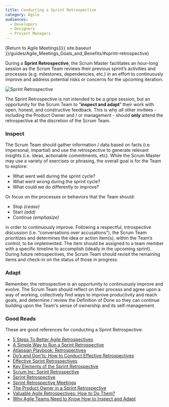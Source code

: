 ```yaml
---
title: Conducting a Sprint Retrospective
category: Agile
audiences:
  - Developers
  - Designers
  - Project Managers
---
```


[Return to Agile Meetings]({{ site.baseurl }}/guides/Agile_Meetings_Goals_and_Benefits/#sprint-retrospective)

During a **Sprint Retrospective**, the Scrum Master facilitates an hour-long session as the Scrum Team reviews their previous sprint’s activities and processes (e.g. milestones, dependencies, etc.) in an effort to continuously improve and address potential risks or concerns for the upcoming iteration.

<img src="{{ site.baseurl }}/assets/img/guides/Ken_Rubin_Sprint_Retrospective.png"
  alt="Sprint Retrospective"
  class="guide-image guide-image-half">  

The Sprint Retrospective is not intended to be a gripe session, but an opportunity for the Scrum Team to “**inspect and adapt**” their work with open, honest, and constructive feedback. This is why *all* other invitees - including the Product Owner and / or management - should **only** attend the retrospective at the discretion of the Scrum Team.

### Inspect
The Scrum Team should gather information / data based on facts (i.e. impersonal, impartial) and use the retrospective to generate relevant insights (i.e. ideas, actionable commitments, etc). While the Scrum Master may use a variety of exercises or phrasing, the overall goal is for the Team to explore:
* What went well during the sprint cycle?
* What went wrong during the sprint cycle?
* What could we do differently to improve?

Or focus on the processes or behaviors that the Team should:
* Stop _(cease)_
* Start _(add)_
* Continue _(emphasize)_

in order to continuously improve. Following a respectful, introspective discussion (i.e. “conversations over accusations”), the Scrum Team prioritizes and determines the idea or action item(s), within the Team’s control, to be implemented. The item should be assigned to a team member with a specific timeline to accomplish (ideally in the upcoming sprint). During future retrospectives, the Scrum Team should revisit the remaining items and check-in on the status of those in progress.

### Adapt
Remember, the retrospective is an opportunity to continuously improve and evolve. The Scrum Team should reflect on their process and agree upon a way of working, collectively find ways to improve productivity and reach goals, and determine / review the Definition of Done so they can continue building upon the Team's sense of ownership and its self-management.

### Good Reads
These are good references for conducting a Sprint Retrospective:
* [5 Steps To Better Agile Retrospectives](https://blog.trello.com/the-5-steps-to-better-team-retrospectives)
* [A Simple Way to Run a Sprint Retrospective](https://www.mountaingoatsoftware.com/blog/a-simple-way-to-run-a-sprint-retrospective)
* [Atlassian Playbook: Retrospectives](https://www.atlassian.com/team-playbook/plays/retrospective)
* [Do’s and Don’ts: How to Conduct Effective Retrospectives](https://www.inloox.com/company/blog/articles/do-s-and-don-ts-how-to-conduct-effective-retrospectives/)
* [Effective Sprint Retrospectives](https://msdn.microsoft.com/en-us/library/jj620912(v=vs.120).aspx)
* [Key Elements of the Sprint Retrospective](https://www.scrumalliance.org/community/articles/2014/april/key-elements-of-sprint-retrospective)
* [Scrum Inc: Sprint Retrospective](https://www.scruminc.com/sprint-retrospective/)
* [Sprint Retrospective](https://www.mountaingoatsoftware.com/agile/scrum/meetings/sprint-retrospective)
* [Sprint Retrospective Meetings](https://www.scrumalliance.org/community/articles/2015/may/sprint-retrospective-meeting)
* [The Product Owner in a Sprint Retrospective](https://www.mountaingoatsoftware.com/blog/the-product-owner-in-a-sprint-retropsective)
* [Valuable Agile Retrospectives: How to Do Them?](https://blog.versionone.com/valuable-agile-retrospectives-how-to-do-them/)
* [Why Agile Teams Need to Know How to Inspect and Adapt](https://www.agileconnection.com/article/why-agile-teams-need-know-how-inspect-and-adapt)
